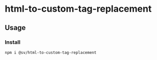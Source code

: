 # html-to-custom-tag-replacement



## Usage

### Install

```bash
npm i @sv/html-to-custom-tag-replacement
```
